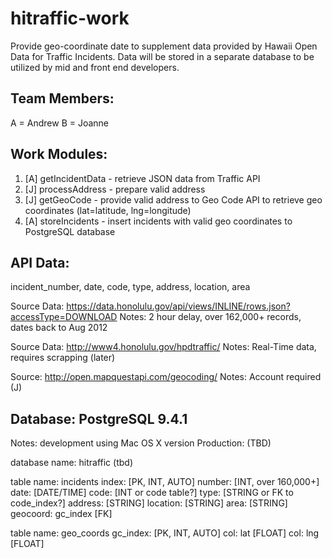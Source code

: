 # hitraffic-work
Provide geo-coordinate date to supplement data provided by Hawaii Open Data for Traffic Incidents.  Data will be stored in a separate database to be utilized by mid and front end developers.

## Team Members:
A = Andrew
B = Joanne

## Work Modules:

1) [A] getIncidentData - retrieve JSON data from Traffic API
2) [J] processAddress - prepare valid address
3) [J] getGeoCode - provide valid address to Geo Code API to retrieve geo coordinates (lat=latitude, lng=longitude)
4) [A] storeIncidents - insert incidents with valid geo coordinates to PostgreSQL database

## API Data:
incident_number, date, code, type, address, location, area

Source Data: https://data.honolulu.gov/api/views/INLINE/rows.json?accessType=DOWNLOAD
Notes: 2 hour delay, over 162,000+ records, dates back to Aug 2012

Source Data: http://www4.honolulu.gov/hpdtraffic/
Notes: Real-Time data, requires scrapping (later)

Source: http://open.mapquestapi.com/geocoding/
Notes: Account required (J)

## Database: PostgreSQL 9.4.1
Notes: development using Mac OS X version
Production: (TBD)

database name: hitraffic (tbd)

table name: incidents
  index: [PK, INT, AUTO]
  number: [INT, over 160,000+]
  date: [DATE/TIME]
  code: [INT or code table?]
  type: [STRING or FK to code_index?]
  address: [STRING]
  location: [STRING]
  area: [STRING]
  geocoord: gc_index [FK]
  
table name: geo_coords
  gc_index: [PK, INT, AUTO]
  col: lat [FLOAT]
  col: lng [FLOAT]



